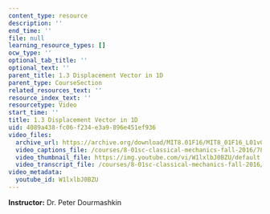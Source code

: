 ```yaml
---
content_type: resource
description: ''
end_time: ''
file: null
learning_resource_types: []
ocw_type: ''
optional_tab_title: ''
optional_text: ''
parent_title: 1.3 Displacement Vector in 1D
parent_type: CourseSection
related_resources_text: ''
resource_index_text: ''
resourcetype: Video
start_time: ''
title: 1.3 Displacement Vector in 1D
uid: 4089a438-fc06-f234-e3a9-896e451ef936
video_files:
  archive_url: https://archive.org/download/MIT8.01F16/MIT8_01F16_L01v03_360p.mp4
  video_captions_file: /courses/8-01sc-classical-mechanics-fall-2016/78712efb088d5e8d8a2c6f129ab7890d_W1lxlbJ0BZU.vtt
  video_thumbnail_file: https://img.youtube.com/vi/W1lxlbJ0BZU/default.jpg
  video_transcript_file: /courses/8-01sc-classical-mechanics-fall-2016/9cb78258aea0503e2d327c17ff17f95c_W1lxlbJ0BZU.pdf
video_metadata:
  youtube_id: W1lxlbJ0BZU
---
```


**Instructor:** Dr. Peter Dourmashkin